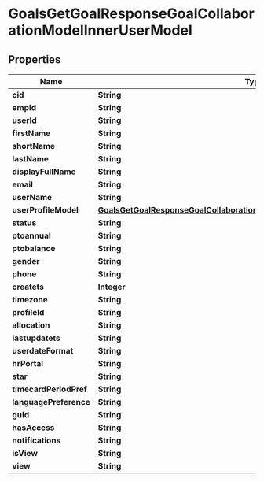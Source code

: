 

# GoalsGetGoalResponseGoalCollaborationModelInnerUserModel


## Properties

| Name | Type | Description | Notes |
|------------ | ------------- | ------------- | -------------|
|**cid** | **String** |  |  [optional] |
|**empId** | **String** |  |  [optional] |
|**userId** | **String** |  |  [optional] |
|**firstName** | **String** |  |  [optional] |
|**shortName** | **String** |  |  [optional] |
|**lastName** | **String** |  |  [optional] |
|**displayFullName** | **String** |  |  [optional] |
|**email** | **String** |  |  [optional] |
|**userName** | **String** |  |  [optional] |
|**userProfileModel** | [**GoalsGetGoalResponseGoalCollaborationModelInnerUserModelUserProfileModel**](GoalsGetGoalResponseGoalCollaborationModelInnerUserModelUserProfileModel.md) |  |  [optional] |
|**status** | **String** |  |  [optional] |
|**ptoannual** | **String** |  |  [optional] |
|**ptobalance** | **String** |  |  [optional] |
|**gender** | **String** |  |  [optional] |
|**phone** | **String** |  |  [optional] |
|**createts** | **Integer** |  |  [optional] |
|**timezone** | **String** |  |  [optional] |
|**profileId** | **String** |  |  [optional] |
|**allocation** | **String** |  |  [optional] |
|**lastupdatets** | **String** |  |  [optional] |
|**userdateFormat** | **String** |  |  [optional] |
|**hrPortal** | **String** |  |  [optional] |
|**star** | **String** |  |  [optional] |
|**timecardPeriodPref** | **String** |  |  [optional] |
|**languagePreference** | **String** |  |  [optional] |
|**guid** | **String** |  |  [optional] |
|**hasAccess** | **String** |  |  [optional] |
|**notifications** | **String** |  |  [optional] |
|**isView** | **String** |  |  [optional] |
|**view** | **String** |  |  [optional] |



